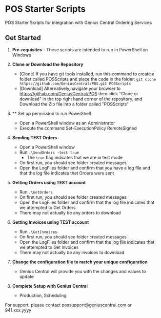 # POS Starter Scripts
POS Starter Scripts for integration with Genius Central Ordering Services

## Get Started
1. **Pre-requisites** - These scripts are intended to run in PowerShell on Windows

2. **Clone or Download the Repository**
    * [Clone] If you have git tools installed, run this command to create a folder called POSScripts and place the code in the folder:
    `git clone https://github.com/GeniusCentral/POS.git POSScripts`
    * [Download] Alternatively,navigate your browser to https://github.com/GeniusCentral/POS then click "Clone or download" in the top right hand corner of the repository, and Download the Zip file into a folder called "POSScripts"

3. ** Set up permission to run PowerShell
    * Open a PowerShell window as an Administrator
    * Execute the command Set-ExecutionPolicy RemoteSigned

4. **Sending TEST Orders**
    * Open a PowerShell window
    * Run `.\SendOrders -test true`
        * The `true` flag indicates that we are in test mode
    * On first run, you should see folder created messages
    * Open the LogFiles folder and confirm that you have a log file and that the log file indicates that Orders were sent

5. **Getting Orders using TEST account**
    * Run `.\GetOrders`
    * On first run, you should see folder created messages
    * Open the LogFiles folder and confirm that the log file indicates that we attempted to Get Orders
    * There may not actually be any orders to download

6. **Getting Invoices using TEST account**
    * Run `.\GetInvoices`
    * On first run, you should see folder created messages
    * Open the LogFiles folder and confirm that the log file indicates that we attempted to Get Invoices
    * There may not actually be any invoices to download

7. **Change the configuration file to match your unique configuration**
    * Genius Central will provide you with the changes and values to update

8. **Complete Setup with Genius Central**
    * Production, Scheduling

For support, please contact possupport@geniuscentral.com or 941.xxx.yyyy


